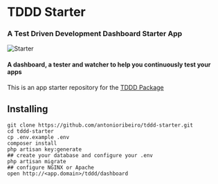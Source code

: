 # TDDD Starter
### A Test Driven Development Dashboard Starter App
 
![Starter](https://raw.githubusercontent.com/antonioribeiro/tddd/master/docs/dashboard.png)

#### A dashboard, a tester and watcher to help you continuously test your apps

This is an app starter repository for the [TDDD Package](https://github.com/antonioribeiro/tddd)

## Installing

```
git clone https://github.com/antonioribeiro/tddd-starter.git
cd tddd-starter
cp .env.example .env
composer install
php artisan key:generate
## create your database and configure your .env
php artisan migrate
## configure NGINX or Apache
open http://<app.domain>/tddd/dashboard
```
